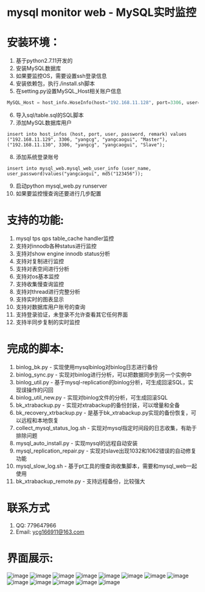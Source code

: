 # mysql monitor web - MySQL实时监控

# 安装环境：
1. 基于python2.7.11开发的
2. 安装MySQL数据库
3. 如果要监控OS，需要设置ssh登录信息
4. 安装依赖包，执行./install.sh脚本
5. 在setting.py设置MySQL_Host相关账户信息
``` python
MySQL_Host = host_info.HoseInfo(host="192.168.11.128", port=3306, user="yangcg", password="yangcaogui", remark="Monitor")
```
6. 导入sql/table.sql的SQL脚本
7. 添加MySQL数据库用户
``` mysql
insert into host_infos (host, port, user, password, remark) values
("192.168.11.129", 3306, "yangcg", "yangcaogui", "Master"), ("192.168.11.130", 3306, "yangcg", "yangcaogui", "Slave");
```
8. 添加系统登录账号
``` mysql
insert into mysql_web.mysql_web_user_info (user_name, user_password)values("yangcaogui", md5("123456"));
```
9. 启动python mysql_web.py runserver
10. 如果要监控慢查询还要进行几步配置

# 支持的功能:
1. mysql tps qps table_cache handler监控
2. 支持对innodb各种status进行监控
3. 支持对show engine innodb status分析
4. 支持对复制进行监控
5. 支持对表空间进行分析
7. 支持对os基本监控
8. 支持收集慢查询监控
9. 支持对thread进行完整分析
10. 支持实时的图表显示
11. 支持对数据库用户账号的查询
12. 支持登录验证，未登录不允许查看其它任何界面
13. 支持半同步复制的实时监控

# 完成的脚本:
1. binlog_bk.py - 实现使用mysqlbinlog对binlog日志进行备份
2. binlog_sync.py - 实现对binlog进行分析，可以把数据同步到另一个实例中
3. binlog_util.py - 基于mysql-replication的binlog分析，可生成回滚SQL，实现误操作的闪回
4. binlog_util_new.py - 实现对binlog文件的分析，可生成回滚SQL
5. bk_xtrabackup.py - 实现对xtrabackup的备份封装，可以增量和全备
6. bk_recovery_xtrbackup.py - 是基于bk_xtrabackup.py实现的备份恢复，可以远程和本地恢复
7. collect_mysql_status_log.sh - 实现对mysql指定时间段的日志收集，有助于排除问题
8. mysql_auto_install.py - 实现mysql的远程自动安装
9. mysql_replication_repair.py - 实现对slave出现1032和1062错误的自动修复功能
10. mysql_slow_log.sh - 基于pt工具的慢查询收集脚本，需要和mysql_web一起使用
11. bk_xtrabackup_remote.py - 支持远程备份，比较强大

# 联系方式
1. QQ: 779647966
2. Email: ycg166911@163.com

# 界面展示:
![image](https://github.com/ycg/mysql_web/blob/master/static/img/111.png)
![image](https://github.com/ycg/mysql_web/blob/master/static/img/112.png)
![image](https://github.com/ycg/mysql_web/blob/master/static/img/113.png)
![image](https://github.com/ycg/mysql_web/blob/master/static/img/114.png)
![image](https://github.com/ycg/mysql_web/blob/master/static/img/115.png)
![image](https://github.com/ycg/mysql_web/blob/master/static/img/116.png)
![image](https://github.com/ycg/mysql_web/blob/master/static/img/117.png)
![image](https://github.com/ycg/mysql_web/blob/master/static/img/118.png)
![image](https://github.com/ycg/mysql_web/blob/master/static/img/119.png)
![image](https://github.com/ycg/mysql_web/blob/master/static/img/120.png)
![image](https://github.com/ycg/mysql_web/blob/master/static/img/121.png)
![image](https://github.com/ycg/mysql_web/blob/master/static/img/123.png)
![image](https://github.com/ycg/mysql_web/blob/master/static/img/124.png)
